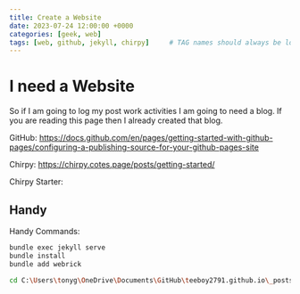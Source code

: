 ```yaml
---
title: Create a Website
date: 2023-07-24 12:00:00 +0000
categories: [geek, web]
tags: [web, github, jekyll, chirpy]     # TAG names should always be lowercase
---
```


# I need a Website

So if I am going to log my post work activities I am going to need a blog. If you are reading this page then I already created that blog.

GitHub: https://docs.github.com/en/pages/getting-started-with-github-pages/configuring-a-publishing-source-for-your-github-pages-site

Chirpy: https://chirpy.cotes.page/posts/getting-started/

Chirpy Starter: 

## Handy

Handy Commands:

```bash
bundle exec jekyll serve
bundle install
bundle add webrick

cd C:\Users\tonyg\OneDrive\Documents\GitHub\teeboy2791.github.io\_posts
```
